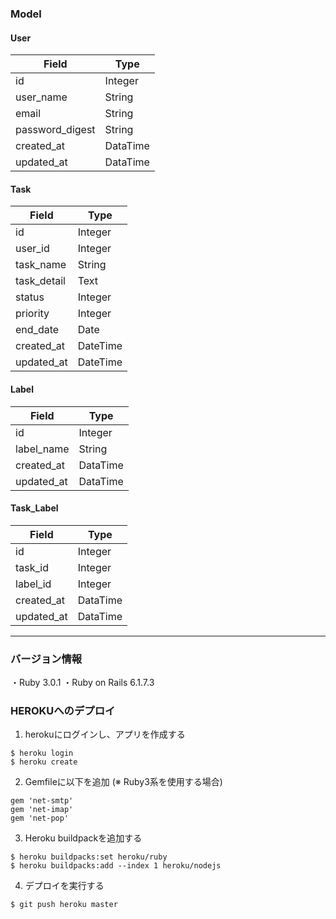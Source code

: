 ### Model

#### User

| Field           | Type      |
|-----------------|-----------|
| id              | Integer   |
| user_name       | String    |
| email           | String    |
| password_digest | String    |
| created_at      | DataTime  |
| updated_at      | DataTime  |


#### Task

| Field       | Type      |
|-------------|-----------|
| id          | Integer   |
| user_id     | Integer   |
| task_name   | String    |
| task_detail | Text      |
| status      | Integer   |
| priority    | Integer   |
| end_date    | Date      |
| created_at  | DateTime  |
| updated_at  | DateTime  |

#### Label

| Field       | Type      |
|-------------|-----------|
| id          | Integer   |
| label_name  | String    |
| created_at  | DataTime  |
| updated_at  | DataTime  |

#### Task_Label

| Field       | Type      |
|-------------|-----------|
| id          | Integer   |
| task_id     | Integer   |
| label_id    | Integer   |
| created_at  | DataTime  |
| updated_at  | DataTime  |

---

### バージョン情報
・Ruby 3.0.1
・Ruby on Rails 6.1.7.3


### HEROKUへのデプロイ

1. herokuにログインし、アプリを作成する
```
$ heroku login
$ heroku create
```

2. Gemfileに以下を追加 (※ Ruby3系を使用する場合)
```
gem 'net-smtp'
gem 'net-imap'
gem 'net-pop'
```

3. Heroku buildpackを追加する
```
$ heroku buildpacks:set heroku/ruby
$ heroku buildpacks:add --index 1 heroku/nodejs
```

4. デプロイを実行する
```
$ git push heroku master
```